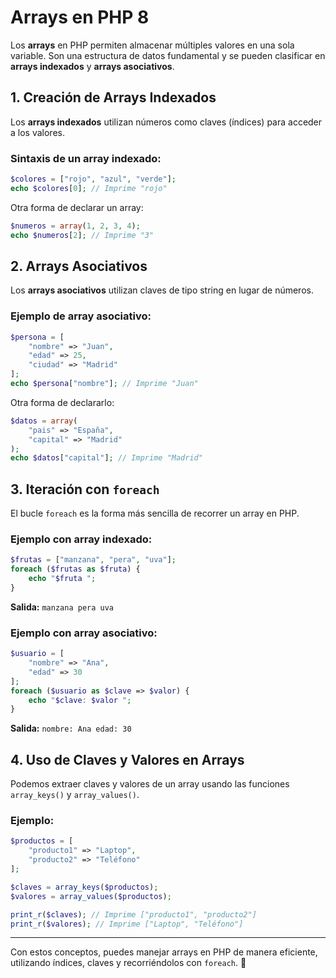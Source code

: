 # Arrays en PHP 8

Los **arrays** en PHP permiten almacenar múltiples valores en una sola variable. Son una estructura de datos fundamental y se pueden clasificar en **arrays indexados** y **arrays asociativos**.

## 1. Creación de Arrays Indexados

Los **arrays indexados** utilizan números como claves (índices) para acceder a los valores.

### **Sintaxis de un array indexado:**
```php
$colores = ["rojo", "azul", "verde"];
echo $colores[0]; // Imprime "rojo"
```
Otra forma de declarar un array:
```php
$numeros = array(1, 2, 3, 4);
echo $numeros[2]; // Imprime "3"
```

## 2. Arrays Asociativos

Los **arrays asociativos** utilizan claves de tipo string en lugar de números.

### **Ejemplo de array asociativo:**
```php
$persona = [
    "nombre" => "Juan",
    "edad" => 25,
    "ciudad" => "Madrid"
];
echo $persona["nombre"]; // Imprime "Juan"
```
Otra forma de declararlo:
```php
$datos = array(
    "pais" => "España",
    "capital" => "Madrid"
);
echo $datos["capital"]; // Imprime "Madrid"
```

## 3. Iteración con `foreach`

El bucle `foreach` es la forma más sencilla de recorrer un array en PHP.

### **Ejemplo con array indexado:**
```php
$frutas = ["manzana", "pera", "uva"];
foreach ($frutas as $fruta) {
    echo "$fruta ";
}
```
**Salida:** `manzana pera uva`

### **Ejemplo con array asociativo:**
```php
$usuario = [
    "nombre" => "Ana",
    "edad" => 30
];
foreach ($usuario as $clave => $valor) {
    echo "$clave: $valor ";
}
```
**Salida:** `nombre: Ana edad: 30`

## 4. Uso de Claves y Valores en Arrays

Podemos extraer claves y valores de un array usando las funciones `array_keys()` y `array_values()`.

### **Ejemplo:**
```php
$productos = [
    "producto1" => "Laptop",
    "producto2" => "Teléfono"
];

$claves = array_keys($productos);
$valores = array_values($productos);

print_r($claves); // Imprime ["producto1", "producto2"]
print_r($valores); // Imprime ["Laptop", "Teléfono"]
```

---

Con estos conceptos, puedes manejar arrays en PHP de manera eficiente, utilizando índices, claves y recorriéndolos con `foreach`. 🚀


